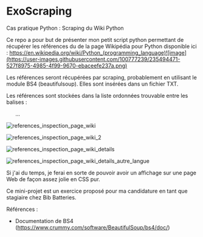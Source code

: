 # ExoScraping
Cas pratique Python : Scraping du Wiki Python

Ce repo a pour but de présenter mon petit script python permettant de récupérer les références du de la page Wikipédia pour Python disponible ici : https://en.wikipedia.org/wiki/Python_(programming_language)![image](https://user-images.githubusercontent.com/100777239/235494471-527f8975-4985-4f99-9670-ebaceefe237a.png)

Les références seront récupérées par scraping, probablement en utilisant le module BS4 (beautifulsoup). Elles sont insérées dans un fichier TXT.

Les références sont stockées dans la liste ordonnées trouvable entre les balises : 
<ol class="references"> ... </ol>

![references_inspection_page_wiki](https://user-images.githubusercontent.com/100777239/235661007-b1704f75-9165-4b1d-af80-78d55f7b3371.png)

![references_inspection_page_wiki_2](https://user-images.githubusercontent.com/100777239/235661787-fc00337a-a511-4f16-a562-33bc82b9cd45.png)

![references_inspection_page_wiki_details](https://user-images.githubusercontent.com/100777239/235663541-87eefc42-ad74-48e9-b4a7-743448cbb130.png)

![references_inspection_page_wiki_details_autre_langue](https://user-images.githubusercontent.com/100777239/235663561-5dc76580-eea9-462d-93ab-e5fbc97ed3ad.png)


Si j'ai du temps, je ferai en sorte de pouvoir avoir un affichage sur une page Web de façon assez jolie en CSS pur.

Ce mini-projet est un exercice proposé pour ma candidature en tant que stagiaire chez Bib Batteries.

Références : 
- Documentation de BS4 (https://www.crummy.com/software/BeautifulSoup/bs4/doc/)
